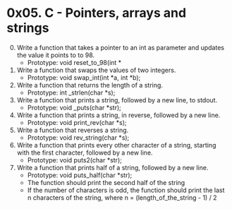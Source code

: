 # 0x05. C - Pointers, arrays and strings
0. Write a function that takes a pointer to an int as parameter and updates the value it points to to 98.
    - Prototype: void reset_to_98(int *
1. Write a function that swaps the values of two integers.
	- Prototype: void swap_int(int *a, int *b);
2. Write a function that returns the length of a string.
	- Prototype: int _strlen(char *s);
3. Write a function that prints a string, followed by a new line, to stdout.
	- Prototype: void _puts(char *str);
4. Write a function that prints a string, in reverse, followed by a new line.
	- Prototype: void print_rev(char *s);
5. Write a function that reverses a string.
	- Prototype: void rev_string(char *s);
6. Write a function that prints every other character of a string, starting with the first character, followed by a new line.
	- Prototype: void puts2(char *str);
7. Write a function that prints half of a string, followed by a new line.
	- Prototype: void puts_half(char *str);
	- The function should print the second half of the string
	- If the number of characters is odd, the function should print the last n characters of the string, where n = (length_of_the_string - 1) / 2

